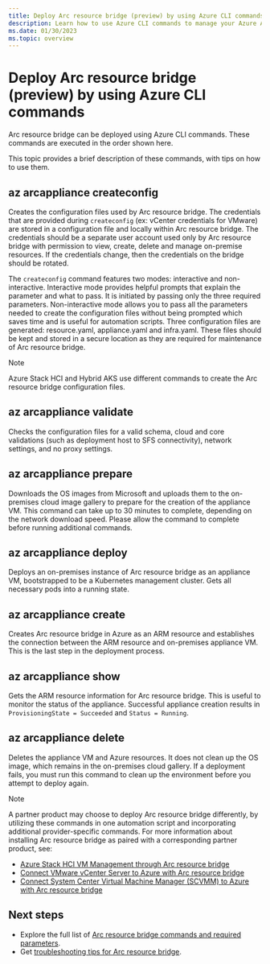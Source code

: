 ```yaml
---
title: Deploy Arc resource bridge (preview) by using Azure CLI commands
description: Learn how to use Azure CLI commands to manage your Azure Arc resource bridge (preview) deployment.
ms.date: 01/30/2023
ms.topic: overview
---
```


# Deploy Arc resource bridge (preview) by using Azure CLI commands

Arc resource bridge can be deployed using Azure CLI commands. These commands are executed in the order shown here.

This topic provides a brief description of these commands, with tips on how to use them.

## az arcappliance createconfig

Creates the configuration files used by Arc resource bridge. The credentials that are provided during `createconfig` (ex: vCenter credentials for VMware) are stored in a configuration file and locally within Arc resource bridge. The credentials should be a separate user account used only by Arc resource bridge with permission to view, create, delete and manage on-premise resources. If the credentials change, then the credentials on the bridge should be rotated.

The `createconfig` command features two modes: interactive and non-interactive. Interactive mode provides helpful prompts that explain the parameter and what to pass. It is initiated by passing only the three required parameters. Non-interactive mode allows you to pass all the parameters needed to create the configuration files without being prompted which saves time and is useful for automation scripts. Three configuration files are generated: resource.yaml, appliance.yaml and infra.yaml.  These files should be kept and stored in a secure location as they are required for maintenance of Arc resource bridge.

> [!NOTE]
> Azure Stack HCI and Hybrid AKS use different commands to create the Arc resource bridge configuration files.

## az arcappliance validate

Checks the configuration files for a valid schema, cloud and core validations (such as deployment host to SFS connectivity), network settings, and no proxy settings.  

## az arcappliance prepare

Downloads the OS images from Microsoft and uploads them to the on-premises cloud image gallery to prepare for the creation of the appliance VM.  This command can take up to 30 minutes to complete, depending on the network download speed. Please allow the command to complete before running additional commands.

## az arcappliance deploy

Deploys an on-premises instance of Arc resource bridge as an appliance VM, bootstrapped to be a Kubernetes management cluster. Gets all necessary pods into a running state.

## az arcappliance create

Creates Arc resource bridge in Azure as an ARM resource and establishes the connection between the ARM resource and on-premises appliance VM. This is the last step in the deployment process.  

## az arcappliance show

Gets the ARM resource information for Arc resource bridge. This is useful to monitor the status of the appliance. Successful appliance creation results in `ProvisioningState = Succeeded` and `Status = Running`.

## az arcappliance delete

Deletes the appliance VM and Azure resources. It does not clean up the OS image, which remains in the on-premises cloud gallery. If a deployment fails, you must run this command to clean up the environment before you attempt to deploy again.

> [!NOTE]
> A partner product may choose to deploy Arc resource bridge differently, by utilizing these commands in one automation script and incorporating additional provider-specific commands. For more information about installing Arc resource bridge as paired with a corresponding partner product, see:
>
> - [Azure Stack HCI VM Management through Arc resource bridge](/azure-stack/hci/manage/azure-arc-vm-management-prerequisites)
> - [Connect VMware vCenter Server to Azure with Arc resource bridge](../vmware-vsphere/quick-start-connect-vcenter-to-arc-using-script.md)
> - [Connect System Center Virtual Machine Manager (SCVMM) to Azure with Arc resource bridge](../system-center-virtual-machine-manager/quickstart-connect-system-center-virtual-machine-manager-to-arc.md#download-the-onboarding-script)

## Next steps

- Explore the full list of [Arc resource bridge commands and required parameters](/cli/azure/arcappliance).
- Get [troubleshooting tips for Arc resource bridge](troubleshoot-resource-bridge.md).
